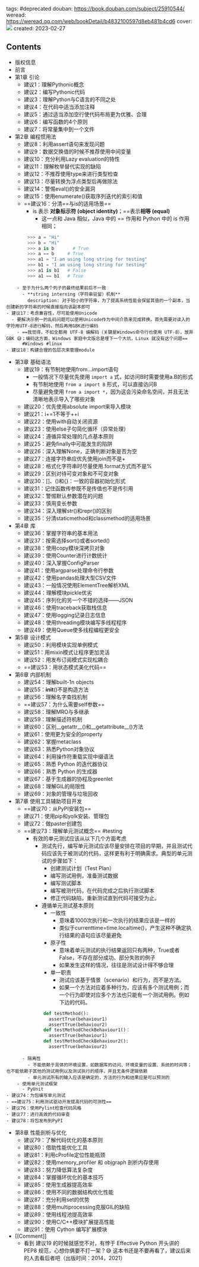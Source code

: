 tags: #deprecated 
douban: https://book.douban.com/subject/25910544/
weread: https://weread.qq.com/web/bookDetail/b4832100597d8eb481b4cd6
cover: ![](https://img9.doubanio.com/view/subject/l/public/s27308066.jpg)
created: 2023-02-27

## Contents
  - 版权信息
  - 前言
  - 第1章 引论
    - 建议1：理解Pythonic概念
    - 建议2：编写Pythonic代码
    - 建议3：理解Python与C语言的不同之处
    - 建议4：在代码中适当添加注释
    - 建议5：通过适当添加空行使代码布局更为优雅、合理
    - 建议6：编写函数的4个原则
    - 建议7：将常量集中到一个文件
  - 第2章 编程惯用法
    - 建议8：利用assert语句来发现问题
    - 建议9：数据交换值的时候不推荐使用中间变量
    - 建议10：充分利用Lazy evaluation的特性
    - 建议11：理解枚举替代实现的缺陷
    - 建议12：不推荐使用type来进行类型检查
    - 建议13：尽量转换为浮点类型后再做除法
    - 建议14：警惕eval()的安全漏洞
    - 建议15：使用enumerate()获取序列迭代的索引和值
    - ==建议16：分清\=\=与is的适用场景==
      - is 表示 **对象标示符 (object identity)**；\=\=表示**相等 (equal)**
        - 这一点和 Java 相似，Java 中的 \=\= 作用和 Python 中的 is 作用相同；
```python
        >>> a = "Hi"
        >>> b = "Hi"
        >>> a is b       # True
        >>> a == b     # True
        >>> a1 = "I am using long string for testing"
        >>> b1 = "I am using long string for testing"
        >>> a1 is b1   # False
        >>> a1 == b1   # True
```
        - 至于为什么两个列子的最终结果前后不一致
          - **string interning（字符串驻留）机制**
            description: 对于较小的字符串，为了提高系统性能会保留其值的一个副本，当创建新的字符串的时候直接指向该副本即可
    - 建议17：考虑兼容性，尽可能使用Unicode
      - 要解决示例一的乱码问题可以使用Unicode作为中间介质来完成转换。首先需要对读入的字符用UTF-8进行解码，然后再用GBK进行编码
        - ==我觉得，不如全都用 UTF-8 编解码（关键是Windows命令行也使用 UTF-8），放弃GBK 😅；编码这方面，Windows 家庭中文版总是埋下一个大坑，Linux 就没有这个问题==
          #Windows #linux
    - 建议18：构建合理的包层次来管理module
  - 第3章 基础语法
    - 建议19：有节制地使用from...import语句
      - 一般情况下尽量优先使用 `import a` 式，如访问B时需要使用a.B的形式
      - 有节制地使用 `from a import B` 形式，可以直接访问B
      - 尽量避免使用 `from a import *`，因为这会污染命名空间，并且无法清晰地表示导入了哪些对象
    - 建议20：优先使用absolute import来导入模块
    - 建议21：i+=1不等于++i
    - 建议22：使用with自动关闭资源
    - 建议23：使用else子句简化循环（异常处理）
    - 建议24：遵循异常处理的几点基本原则
    - 建议25：避免finally中可能发生的陷阱
    - 建议26：深入理解None，正确判断对象是否为空
    - 建议27：连接字符串应优先使用join而不是+
    - 建议28：格式化字符串时尽量使用.format方式而不是%
    - 建议29：区别对待可变对象和不可变对象
    - 建议30：[]、()和{}：一致的容器初始化形式
    - 建议31：记住函数传参既不是传值也不是传引用
    - 建议32：警惕默认参数潜在的问题
    - 建议33：慎用变长参数
    - 建议34：深入理解str()和repr()的区别
    - 建议35：分清staticmethod和classmethod的适用场景
  - 第4章 库
    - 建议36：掌握字符串的基本用法
    - 建议37：按需选择sort()或者sorted()
    - 建议38：使用copy模块深拷贝对象
    - 建议39：使用Counter进行计数统计
    - 建议40：深入掌握ConfigParser
    - 建议41：使用argparse处理命令行参数
    - 建议42：使用pandas处理大型CSV文件
    - 建议43：一般情况使用ElementTree解析XML
    - 建议44：理解模块pickle优劣
    - 建议45：序列化的另一个不错的选择——JSON
    - 建议46：使用traceback获取栈信息
    - 建议47：使用logging记录日志信息
    - 建议48：使用threading模块编写多线程程序
    - 建议49：使用Queue使多线程编程更安全
  - 第5章 设计模式
    - 建议50：利用模块实现单例模式
    - 建议51：用mixin模式让程序更加灵活
    - 建议52：用发布订阅模式实现松耦合
    - ==建议53：用状态模式美化代码==
  - 第6章 内部机制
    - 建议54：理解built-1n objects
    - 建议55：__init__()不是构造方法
    - 建议56：理解名字查找机制
    - ==建议57：为什么需要self参数==
    - 建议58：理解MRO与多继承
    - 建议59：理解描述符机制
    - 建议60：区别__getattr__()和__getattribute__()方法
    - 建议61：使用更为安全的property
    - 建议62：掌握metaclass
    - 建议63：熟悉Python对象协议
    - 建议64：利用操作符重载实现中缀语法
    - 建议65：熟悉 Python 的迭代器协议
    - 建议66：熟悉 Python 的生成器
    - 建议67：基于生成器的协程及greenlet
    - 建议68：理解GIL的局限性
    - 建议69：对象的管理与垃圾回收
  - 第7章 使用工具辅助项目开发
    - ==建议70：从PyPI安装包==
    - 建议71：使用pip和yolk安装、管理包
    - 建议72：做paster创建包
    - ==建议73：理解单元测试概念== #testing
      - 有效的单元测试应该从以下几个方面考虑
        - 测试先行，编写单元测试应该尽量安排在项目的早期，并且测试代码应该先于被测试的代码，这样更有利于明确需求。典型的单元测试的步骤如下：
          - 创建测试计划（Test Plan）
          - 编写测试用例，准备测试数据
          - 编写测试脚本
          - 编写被测代码，在代码完成之后执行测试脚本
          - 修正代码缺陷，重新测试直到代码可接受为止。
        - 遵循单元测试基本原则
          - 一致性
            - 意味着1000次执行和一次执行的结果应该是一样的
            - 类似于currenttime=time.localtime()，产生这种不确定执行结果的语句应该尽量避免
          - 原子性
            - 意味着单元测试的执行结果返回只有两种，True或者False，不存在部分成功、部分失败的例子
            - 如果发生这样的情况，往往是测试设计得不够合理
          - 单一职责
            - 测试应该基于情景（scenario）和行为，而不是方法。
            - 如果一个方法对应着多种行为，应该有多个测试用例；而一个行为即使对应多个方法也只能有一个测试用例。例如下边的代码。
```python
              def testMethod():
                assertTrue(behaviour1)
                assertTrue(behaviour2)
              def testMethodCheckBehaviour1()：
                assertTrue(behaviour1)
              def testMethodCheckBehaviour2():
                assertTrue(behaviour2)
```
          - 隔离性
            - 不能依赖于具体的环境设置，如数据库的访问、环境变量的设置、系统的时间等；也不能依赖于其他的测试用例以及测试执行的顺序，并且无条件逻辑依赖
            - 单元测试所有的输入应该是确定的，方法的行为和结果应是可以预测的
        - 使用单元测试框架
          - PyUnit
    - 建议74：为包编写单元测试
    - ==建议75：利用测试驱动开发提高代码的可测性==
    - 建议76：使用Pylint检查代码风格
    - 建议77：进行高效的代码审查
    - 建议78：将包发布到PyPI
  - 第8章 性能剖析与优化
    - 建议79：了解代码优化的基本原则
    - 建议80：借助性能优化工具
    - 建议81：利用cProfile定位性能瓶颈
    - 建议82：使用memory_profiler 和 objgraph 剖析内存使用
    - 建议83：努力降低算法复杂度
    - 建议84：掌握循环优化的基本技巧
    - 建议85：使用生成器提高效率
    - 建议86：使用不同的数据结构优化性能
    - 建议87：充分利用set的优势
    - 建议88：使用multiprocessing克服GIL的缺陷
    - 建议89：使用线程池提高效率
    - 建议90：使用C/C++模块扩展提高性能
    - 建议91：使用 Cython 编写扩展模块
- [[Comment]]
  - 看到 建议19 的时候就感觉不对，有悖于 Effective Python 开头讲的 PEP8 规范，心想你俩要不打一架？😅 这本书还是不要再看了，建议后来的人去看后者吧（出版时间：2014，2021）